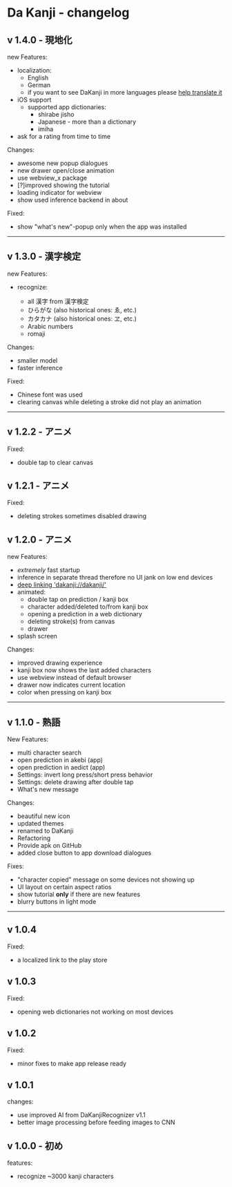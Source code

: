 
# Da Kanji - changelog

## v 1.4.0 - 現地化

new Features:

- localization:
  - English
  - German
  - if you want to see DaKanji in more languages please [help translate it](https://github.com/CaptainDario/DaKanji-Mobile/wiki/Internationalization-and-localization)
- iOS support
  - supported app dictionaries:
    - shirabe jisho
    - Japanese - more than a dictionary
    - imiha
- ask for a rating from time to time

Changes:

- awesome new popup dialogues
- new drawer open/close animation
- use webview_x package
- [?]improved showing the tutorial
- loading indicator for webview
- show used inference backend in about

Fixed:

- show "what's new"-popup only when the app was installed

-------------------------------------------------------------------------

## v 1.3.0 - 漢字検定

new Features:

- recognize:

  - all 漢字 from 漢字検定
  - ひらがな (also historical ones: ゑ, etc.)
  - カタカナ (also historical ones: ヱ, etc.)
  - Arabic numbers
  - romaji

Changes:

- smaller model
- faster inference

Fixed:

- Chinese font was used
- clearing canvas while deleting a stroke did not play an animation

-------------------------------------------------------------------------

## v 1.2.2 - アニメ

Fixed:

- double tap to clear canvas

## v 1.2.1 - アニメ

Fixed:

- deleting strokes sometimes disabled drawing

## v 1.2.0 - アニメ

new Features:

- *extremely* fast startup
- inference in separate thread therefore no UI jank on low end devices
- [deep linking 'dakanji://dakanji/'](https://github.com/CaptainDario/DaKanji-Mobile#deep-linking)
- animated:
  - double tap on prediction / kanji box
  - character added/deleted to/from kanji box
  - opening a prediction in a web dictionary
  - deleting stroke(s) from canvas
  - drawer
- splash screen

Changes:

- improved drawing experience
- kanji box now shows the last added characters
- use webview instead of default browser
- drawer now indicates current location
- color when pressing on kanji box

-------------------------------------------------------------------------

## v 1.1.0 - 熟語

New Features:

- multi character search
- open prediction in akebi (app)
- open prediction in aedict (app)
- Settings: invert long press/short press behavior
- Settings: delete drawing after double tap
- What's new message

Changes:

- beautiful new icon
- updated themes
- renamed to DaKanji
- Refactoring
- Provide apk on GitHub
- added close button to app download dialogues

Fixes:

- "character copied" message on some devices not showing up
- UI layout on certain aspect ratios
- show tutorial **only** if there are new features
- blurry buttons in light mode

-------------------------------------------------------------------------

## v 1.0.4

Fixed:

- a localized link to the play store

## v 1.0.3

Fixed:

- opening web dictionaries not working on most devices

## v 1.0.2

Fixed:

- minor fixes to make app release ready

## v 1.0.1

changes:

- use improved AI from DaKanjiRecognizer v1.1
- better image processing before feeding images to CNN

## v 1.0.0 - 初め

features:

- recognize ~3000 kanji characters
  